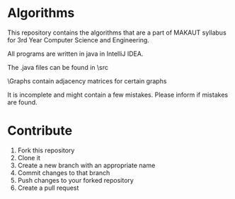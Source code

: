 # Algorithms
This repository contains the algorithms that are a part of MAKAUT syllabus for 3rd Year Computer Science and Engineering.

All programs are written in java in IntelliJ IDEA.

The .java files can be found in \src

\Graphs contain adjacency matrices for certain graphs

It is incomplete and might contain a few mistakes. Please inform if mistakes are found.


# Contribute
1. Fork this repository
2. Clone it
3. Create a new branch with an appropriate name
4. Commit changes to that branch
5. Push changes to your forked repository
6. Create a pull request
